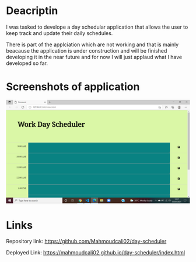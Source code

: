 # Deacriptin

I was tasked to develope a day schedular application that allows the user to keep track and update their daily schedules.

There is part of the applciation which are not working and that is mainly beacause the application is under construction and will be finished developing it in the near future and for now I will just applaud what I have developed so far.

# Screenshots of application

![Application page screenshot](assets/images/screenshot.png)

# Links

Repository link: https://github.com/Mahmoudcali02/day-scheduler

Deployed Link: https://mahmoudcali02.github.io/day-scheduler/index.html
